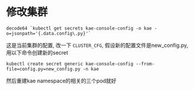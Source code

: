 # 修改集群

    decode64 `kubectl get secrets kae-console-config -n kae -o=jsonpath='{.data.config\.py}'`
    
这是当前集群的配置, 改一下 `CLUSTER_CFG`, 假设新的配置文件是new_config.py, 用以下命令创建新的secret

    kubectl create secret generic kae-console-config --from-file=config.py=new_config.py -n kae
    
然后重建kae namespace的相关的三个pod就好
